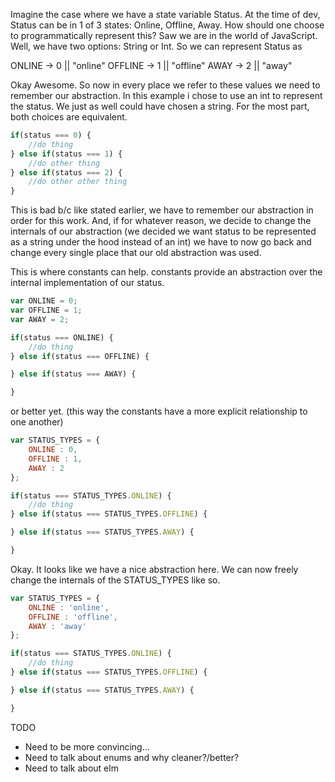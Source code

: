 Imagine the case where we have a state variable Status. At the time of dev, Status can be in 1 of 3 states: Online, Offline, Away. How should one choose to programmatically represent this? Saw we are in the world of JavaScript. Well, we have two options: String or Int. So we can represent Status as

ONLINE -> 0 || "online"
OFFLINE -> 1 || "offline"
AWAY -> 2 || "away"

Okay Awesome. So now in every place we refer to these values we need to remember our abstraction.
In this example i chose to use an int to represent the status. We just as well could have chosen a string. For the most part, both choices are equivalent.

```js
if(status === 0) {
    //do thing
} else if(status === 1) {
    //do other thing
} else if(status === 2) {
    //do other other thing
}
```

This is bad b/c like stated earlier, we have to remember our abstraction in order for this work. And, if for whatever reason, we
decide to change the internals of our abstraction (we decided we want status to be represented as a string under the hood instead of an int) we have to now go back and change every single place that our old abstraction was used.

This is where constants can help. constants provide an abstraction over the internal implementation of our status.

```js
var ONLINE = 0;
var OFFLINE = 1;
var AWAY = 2;

if(status === ONLINE) {
    //do thing
} else if(status === OFFLINE) {

} else if(status === AWAY) {

}
```

or better yet. (this way the constants have a more explicit relationship to one another)

```js
var STATUS_TYPES = {
    ONLINE : 0,
    OFFLINE : 1,
    AWAY : 2
};

if(status === STATUS_TYPES.ONLINE) {
    //do thing
} else if(status === STATUS_TYPES.OFFLINE) {

} else if(status === STATUS_TYPES.AWAY) {

}
```

Okay. It looks like we have a nice abstraction here. We can now freely change the internals of the STATUS_TYPES like so.
```js
var STATUS_TYPES = {
    ONLINE : 'online',
    OFFLINE : 'offline',
    AWAY : 'away'
};

if(status === STATUS_TYPES.ONLINE) {
    //do thing
} else if(status === STATUS_TYPES.OFFLINE) {

} else if(status === STATUS_TYPES.AWAY) {

}
```

TODO
- Need to be more convincing...
- Need to talk about enums and why cleaner?/better?
- Need to talk about elm
